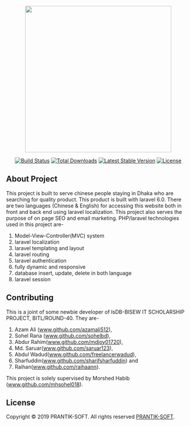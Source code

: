 <p align="center"><img src="http://eenamart.com/uploads/69007ba2dfe72755d2c463090354889f47.jpeg" width="400"></p>

<p align="center">
<a href="https://travis-ci.org/laravel/framework"><img src="https://travis-ci.org/laravel/framework.svg" alt="Build Status"></a>
<a href="https://packagist.org/packages/laravel/framework"><img src="https://poser.pugx.org/laravel/framework/d/total.svg" alt="Total Downloads"></a>
<a href="https://packagist.org/packages/laravel/framework"><img src="https://poser.pugx.org/laravel/framework/v/stable.svg" alt="Latest Stable Version"></a>
<a href="https://packagist.org/packages/laravel/framework"><img src="https://poser.pugx.org/laravel/framework/license.svg" alt="License"></a>
</p>

## About Project

This project is built to serve chinese people staying in Dhaka who are searching for quality product. This product is built with laravel 6.0. There are two languages (Chinese & English) for accessing this website both in front and back end using laravel localization. This project also serves the purpose of on page SEO and email marketing. PHP/laravel technologies used in this project are-
1. Model-View-Controller(MVC) system
2. laravel localization
3. laravel templating and layout
4. laravel routing
5. laravel authentication
6. fully dynamic and responsive
7. database insert, update, delete in both language
8. laravel session


## Contributing

This is a joint of some newbie developer of IsDB-BISEW IT SCHOLARSHIP PROJECT, BITL/ROUND-40. They are- 
1. Azam Ali (www.github.com/azamali512), 
2. Sohel Rana (www.github.com/sohelbd), 
3. Abdur Rahim(www.github.com/mdjoy01720), 
4. Md. Saruar(www.github.com/saruar123), 
5. Abdul Wadud(www.github.com/freelancerwadud), 
6. Sharfuddin(www.github.com/sharifsharfuddin) and 
7. Raihan(www.github.com/raihaann). 

This project is solely supervised by Morshed Habib (www.github.com/mhsohel018).



## License

Copyright © 2019 PRANTIK-SOFT. All rights reserved [PRANTIK-SOFT](https://prantiksoft.com).
